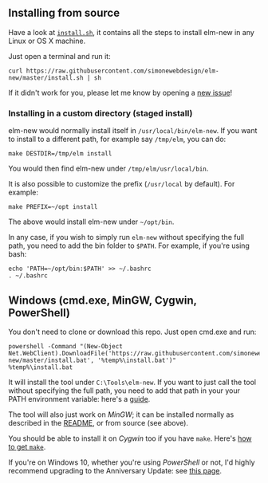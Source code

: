 ## Installing from source

Have a look at [`install.sh`](https://github.com/simonewebdesign/elm-new/blob/master/install.sh), it contains all the steps to install elm-new in any Linux or OS X machine.

Just open a terminal and run it:

    curl https://raw.githubusercontent.com/simonewebdesign/elm-new/master/install.sh | sh

If it didn't work for you, please let me know by opening a [new issue](https://github.com/simonewebdesign/elm-new/issues/new?title=Installation+issue&body=Please+write+here+about+the+problem+you+are+having+and+the+steps+to+reproduce+it.)!


### Installing in a custom directory (staged install)

elm-new would normally install itself in `/usr/local/bin/elm-new`. If you want to install to a different path, for example say `/tmp/elm`, you can do:

    make DESTDIR=/tmp/elm install

You would then find elm-new under `/tmp/elm/usr/local/bin`.

It is also possible to customize the prefix (`/usr/local` by default). For example:

    make PREFIX=~/opt install

The above would install elm-new under `~/opt/bin`.

In any case, if you wish to simply run `elm-new` without specifying the full path, you need to add the bin folder to `$PATH`. For example, if you're using bash:

    echo 'PATH=~/opt/bin:$PATH' >> ~/.bashrc
    . ~/.bashrc


## Windows (cmd.exe, MinGW, Cygwin, PowerShell)

You don't need to clone or download this repo. Just open cmd.exe and run:

    powershell -Command "(New-Object Net.WebClient).DownloadFile('https://raw.githubusercontent.com/simonewebdesign/elm-new/master/install.bat', '%temp%\install.bat')"
    %temp%\install.bat

It will install the tool under `C:\Tools\elm-new`. If you want to just call the tool without specifying the full path, you need to add that path in your your PATH environment variable: here's a [guide](http://www.computerhope.com/issues/ch000549.htm).

The tool will also just work on *MinGW*; it can be installed normally as described in the [README](https://github.com/simonewebdesign/elm-new#installation), or from source (see above).

You should be able to install it on *Cygwin* too if you have `make`. Here's [how to get `make`](http://superuser.com/questions/154418/where-do-i-get-make-for-cygwin).

If you're on Windows 10, whether you're using *PowerShell* or not, I'd highly recommend upgrading to the Anniversary Update: see [this page](https://msdn.microsoft.com/en-gb/commandline/wsl/about).
